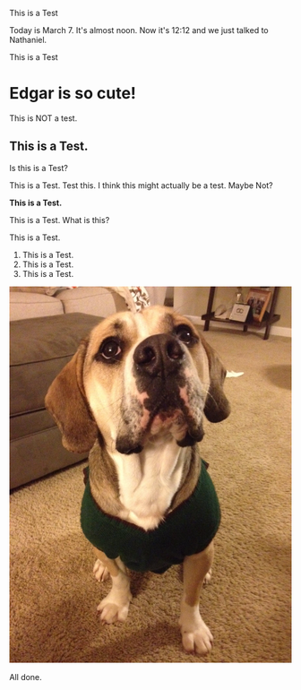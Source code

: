 This is a Test

Today is March 7. It's almost noon.
Now it's 12:12 and we just talked to Nathaniel. 

This is a Test

# Edgar is so cute! 

This is NOT a test.

## This is a Test.

Is this is a Test?

This is a Test. Test this. I think this might actually be a test. Maybe Not?

**This is a Test.**

This is a Test. What is this?


This is a Test.


1. This is a Test.
2. This is a Test.
3. This is a Test.

![Edgar](Edgar-sweater.png)

All done.
